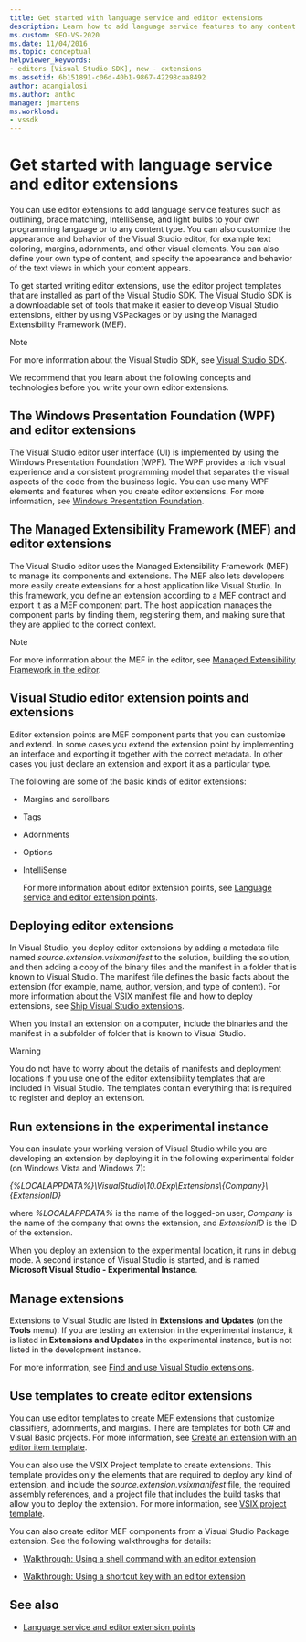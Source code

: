 ```yaml
---
title: Get started with language service and editor extensions
description: Learn how to add language service features to any content type and customize the appearance and behavior of the Visual Studio editor.
ms.custom: SEO-VS-2020
ms.date: 11/04/2016
ms.topic: conceptual
helpviewer_keywords:
- editors [Visual Studio SDK], new - extensions
ms.assetid: 6b151891-c06d-40b1-9867-42298caa8492
author: acangialosi
ms.author: anthc
manager: jmartens
ms.workload:
- vssdk
---
```

# Get started with language service and editor extensions

You can use editor extensions to add language service features such as outlining, brace matching, IntelliSense, and light bulbs to your own programming language or to any content type. You can also customize the appearance and behavior of the Visual Studio editor, for example text coloring, margins, adornments, and other visual elements. You can also define your own type of content, and specify the appearance and behavior of the text views in which your content appears.

 To get started writing editor extensions, use the editor project templates that are installed as part of the Visual Studio SDK. The Visual Studio SDK is a downloadable set of tools that make it easier to develop Visual Studio extensions, either by using VSPackages or by using the Managed Extensibility Framework (MEF).

> [!NOTE]
> For more information about the Visual Studio SDK, see [Visual Studio SDK](../extensibility/visual-studio-sdk.md).

 We recommend that you learn about the following concepts and technologies before you write your own editor extensions.

## The Windows Presentation Foundation (WPF) and editor extensions

 The Visual Studio editor user interface (UI) is implemented by using the Windows Presentation Foundation (WPF). The WPF provides a rich visual experience and a consistent programming model that separates the visual aspects of the code from the business logic. You can use many WPF elements and features when you create editor extensions. For more information, see [Windows Presentation Foundation](/dotnet/framework/wpf/index).

## The Managed Extensibility Framework (MEF) and editor extensions

 The Visual Studio editor uses the Managed Extensibility Framework (MEF) to manage its components and extensions. The MEF also lets developers more easily create extensions for a host application like Visual Studio. In this framework, you define an extension according to a MEF contract and export it as a MEF component part. The host application manages the component parts by finding them, registering them, and making sure that they are applied to the correct context.

> [!NOTE]
> For more information about the MEF in the editor, see [Managed Extensibility Framework in the editor](../extensibility/managed-extensibility-framework-in-the-editor.md).

## Visual Studio editor extension points and extensions

 Editor extension points are MEF component parts that you can customize and extend. In some cases you extend the extension point by implementing an interface and exporting it together with the correct metadata. In other cases you just declare an extension and export it as a particular type.

 The following are some of the basic kinds of editor extensions:

- Margins and scrollbars

- Tags

- Adornments

- Options

- IntelliSense

  For more information about editor extension points, see [Language service and editor extension points](../extensibility/language-service-and-editor-extension-points.md).

## Deploying editor extensions

 In Visual Studio, you deploy editor extensions by adding a metadata file named *source.extension.vsixmanifest* to the solution, building the solution, and then adding a copy of the binary files and the manifest in a folder that is known to Visual Studio. The manifest file defines the basic facts about the extension (for example, name, author, version, and type of content). For more information about the VSIX manifest file and how to deploy extensions, see [Ship Visual Studio extensions](../extensibility/shipping-visual-studio-extensions.md).

 When you install an extension on a computer, include the binaries and the manifest in a subfolder of folder that is known to Visual Studio.

> [!WARNING]
> You do not have to worry about the details of manifests and deployment locations if you use one of the editor extensibility templates that are included in Visual Studio. The templates contain everything that is required to register and deploy an extension.

## Run extensions in the experimental instance

 You can insulate your working version of Visual Studio while you are developing an extension by deploying it in the following experimental folder (on Windows Vista and Windows 7):

 *{%LOCALAPPDATA%}\VisualStudio\10.0Exp\Extensions\\{Company}\\{ExtensionID}*

 where *%LOCALAPPDATA%* is the name of the logged-on user, *Company* is the name of the company that owns the extension, and *ExtensionID* is the ID of the extension.

 When you deploy an extension to the experimental location, it runs in debug mode. A second instance of Visual Studio is started, and is named **Microsoft Visual Studio - Experimental Instance**.

## Manage extensions

 Extensions to Visual Studio are listed in **Extensions and Updates** (on the **Tools** menu). If you are testing an extension in the experimental instance, it is listed in **Extensions and Updates** in the experimental instance, but is not listed in the development instance.

 For more information, see [Find and use Visual Studio extensions](../ide/finding-and-using-visual-studio-extensions.md).

## Use templates to create editor extensions

 You can use editor templates to create MEF extensions that customize classifiers, adornments, and margins. There are templates for both C# and Visual Basic projects. For more information, see [Create an extension with an editor item template](../extensibility/creating-an-extension-with-an-editor-item-template.md).

 You can also use the VSIX Project template to create extensions. This template provides only the elements that are required to deploy any kind of extension, and include the *source.extension.vsixmanifest* file, the required assembly references, and a project file that includes the build tasks that allow you to deploy the extension. For more information, see [VSIX project template](../extensibility/vsix-project-template.md).

 You can also create editor MEF components from a Visual Studio Package extension. See the following walkthroughs for details:

- [Walkthrough: Using a shell command with an editor extension](../extensibility/walkthrough-using-a-shell-command-with-an-editor-extension.md)

- [Walkthrough: Using a shortcut key with an editor extension](../extensibility/walkthrough-using-a-shortcut-key-with-an-editor-extension.md)

## See also

- [Language service and editor extension points](../extensibility/language-service-and-editor-extension-points.md)
